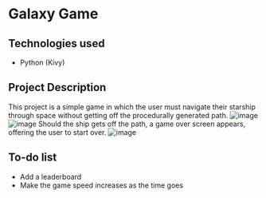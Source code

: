 # Galaxy Game
## Technologies used
* Python (Kivy)
## Project Description
This project is a simple game in which the user must navigate their starship through space without getting off the procedurally generated path.
![image](https://github.com/GuillaumeTardif/galaxy-game/assets/52757669/84163820-2e5b-420d-87f5-3d3f324c9b99)
![image](https://github.com/GuillaumeTardif/galaxy-game/assets/52757669/1ce74768-ba13-4361-a287-df0bbfc1289c)
Should the ship gets off the path, a game over screen appears, offering the user to start over.
![image](https://github.com/GuillaumeTardif/galaxy-game/assets/52757669/cb9ebfce-e335-41d0-9cb2-768e338e2e87)

## To-do list
* Add a leaderboard
* Make the game speed increases as the time goes
